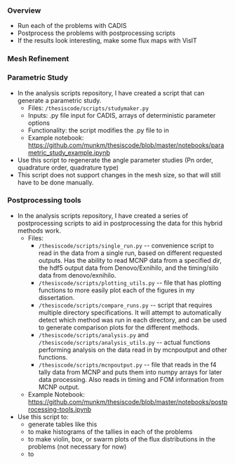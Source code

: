 ### Overview

* Run each of the problems with CADIS
* Postprocess the problems with postprocessing scripts
* If the results look interesting, make some flux maps with VisIT


### Mesh Refinement


### Parametric Study

* In the analysis scripts repository, I have created a script that can generate
  a parametric study.
  * Files: `/thesiscode/scripts/studymaker.py`
  * Inputs: .py file input for CADIS, arrays of deterministic parameter options
  * Functionality: the script modifies the .py file to in 
  * Example notebook:
    https://github.com/munkm/thesiscode/blob/master/notebooks/parametric_study_example.ipynb
* Use this script to regenerate the angle parameter studies (Pn order,
  quadrature order, quadrature type)
* This script does not support changes in the mesh size, so that will still
  have to be done manually. 

### Postprocessing tools

* In the analysis scripts repository, I have created a series of postprocessing
  scripts to aid in postprocessing the data for this hybrid methods work. 
  * Files:
    * `/thesiscode/scripts/single_run.py` -- convenience script to read in the
      data from a single run, based on different requested outputs. Has the
      ability to read MCNP data from a specified dir, the hdf5 output data from
      Denovo/Exnihilo, and the timing/silo data from denovo/exnihilo. 
    * `/thesiscode/scripts/plotting_utils.py` -- file that has plotting
      functions to more easily plot each of the figures in my dissertation. 
    * `/thesiscode/scripts/compare_runs.py` -- script that requires multiple
      directory specifications. It will attempt to automatically detect which
      method was run in each directory, and can be used to generate comparison
      plots for the different methods. 
    * `/thesiscode/scripts/analysis.py` and
      `/thesiscode/scripts/analysis_utils.py` -- actual functions performing
      analysis on the data read in by mcnpoutput and other functions. 
    * `/thesiscode/scripts/mcnpoutput.py` -- file that reads in the f4 tally
      data from MCNP and puts them into numpy arrays for later data processing.
      Also reads in timing and FOM information from MCNP output. 
  * Example Notebook:
    https://github.com/munkm/thesiscode/blob/master/notebooks/postprocessing-tools.ipynb
* Use this script to:
  * generate tables like this
  * to make histograms of the tallies in each of the problems
  * to make violin, box, or swarm plots of the flux distributions in the
    problems (not necessary for now)
  * to 
